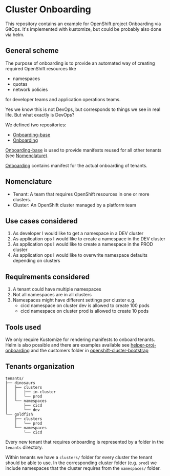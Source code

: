 # Cluster Onboarding

This repository contains an example for OpenShift project Onboarding via GitOps.
It's implemented with kustomize, but could be probably also done via helm.

## General scheme

The purpose of onboarding is to provide an automated way of creating
required OpenShift resources like

- namespaces
- quotas
- network policies

for developer teams and application operations teams.

Yes we know this is not DevOps, but corresponds to things we see in
real life. But what exactly is DevOps?

We defined two repositories:

- [Onboarding-base](https://github.com/tosmi-gitops/onboarding-base.git)
- [Onboarding](https://github.com/tosmi-gitops/onboarding-base.git)

[Onboarding-base](https://github.com/tosmi-gitops/onboarding-base.git)
is used to provide manifests reused for all other tenants (see
[Nomenclature](#nomenclature)).

[Onboarding](https://github.com/tosmi-gitops/onboarding-base.git)
contains manifest for the actual onboarding of tenants.

## Nomenclature

- Tenant: A team that requires OpenShift resources in one or more clusters.
- Cluster: An OpenShift cluster managed by a platform team

## Use cases considered

1. As developer I would like to get a namespace in a DEV cluster
2. As application ops I would like to create a namespace in the DEV cluster
3. As application ops I would like to create a namespace in the PROD cluster
4. As application ops I would like to overwrite namespace defaults depending on clusters

## Requirements considered

1. A tenant could have multiple namespaces
2. Not all namespaces are in all clusters
3. Namespaces might have different settings per cluster
   e.g.
    - cicd namespace on cluster dev is allowed to create 100 pods
	- cicd namespace on cluster prod is allowed to create 10 pods

## Tools used

We only require Kustomize for rendering manifests to onboard
tenants. Helm is also possible and there are examples available see
[helper-proj-onboarding](https://github.com/tjungbauer/helm-charts/tree/main/charts/helper-proj-onboarding)
and the customers folder in
[openshift-cluster-bootstrap](https://github.com/tjungbauer/openshift-cluster-bootstrap/tree/main/customers)

## Tenants organization

```
tenants/
├── dinosaurs
│   ├── clusters
│   │   ├── in-cluster
│   │   └── prod
│   └── namespaces
│       ├── cicd
│       └── dev
└── goldfish
    ├── clusters
    │   └── prod
    └── namespaces
        └── cicd
```

Every new tenant that requires onboarding is represented by a folder
in the `tenants` directory.

Within tenants we have a `clusters/` folder for every cluster the
tenant should be able to use. In the corresponding cluster folder
(e.g. `prod`) we include namespaces that the cluster requires from the
`namespaces/` folder.
